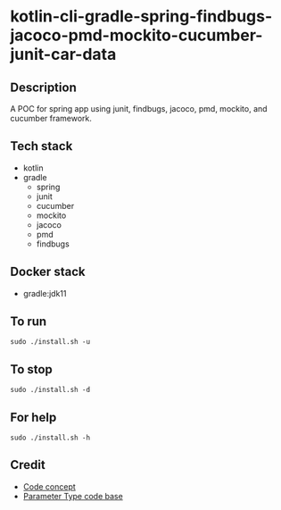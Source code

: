 # kotlin-cli-gradle-spring-findbugs-jacoco-pmd-mockito-cucumber-junit-car-data

## Description
A POC for spring app using junit, findbugs,
jacoco, pmd, mockito, and cucumber framework.

## Tech stack
- kotlin
- gradle
  - spring
  - junit
  - cucumber
  - mockito
  - jacoco
  - pmd
  - findbugs

## Docker stack
- gradle:jdk11

## To run
`sudo ./install.sh -u`

## To stop
`sudo ./install.sh -d`

## For help
`sudo ./install.sh -h`

## Credit
- [Code concept](https://stackoverflow.com/questions/67847818/maven-junit-5-cucumber-not-running-tests)
- [Parameter Type code base](https://thepracticaldeveloper.com/cucumber-guide-3-step-definitions-state/)
